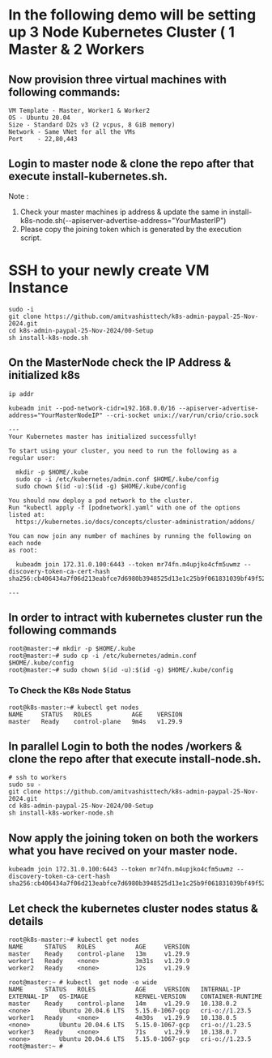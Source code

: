 # In the following demo will be setting up 3 Node Kubernetes Cluster ( 1 Master & 2 Workers  


 

## Now provision three virtual machines with following commands:

```
VM Template - Master, Worker1 & Worker2
OS - Ubuntu 20.04
Size - Standard D2s v3 (2 vcpus, 8 GiB memory)
Network - Same VNet for all the VMs
Port    - 22,80,443

```

## Login to master node & clone the repo after that execute install-kubernetes.sh. 

Note : 

1.	Check your master machines ip address & update the same in install-k8s-node.sh(--apiserver-advertise-address="YourMasterIP")
2.	Please copy the joining token which is generated by the execution script. 


# SSH to your newly create VM Instance 
```
sudo -i
git clone https://github.com/amitvashisttech/k8s-admin-paypal-25-Nov-2024.git
cd k8s-admin-paypal-25-Nov-2024/00-Setup
sh install-k8s-node.sh
```

## On the MasterNode check the IP Address & initialized k8s
```
ip addr
```
```
kubeadm init --pod-network-cidr=192.168.0.0/16 --apiserver-advertise-address="YourMasterNodeIP" --cri-socket unix://var/run/crio/crio.sock
```
```
---
Your Kubernetes master has initialized successfully!

To start using your cluster, you need to run the following as a regular user:

  mkdir -p $HOME/.kube
  sudo cp -i /etc/kubernetes/admin.conf $HOME/.kube/config
  sudo chown $(id -u):$(id -g) $HOME/.kube/config

You should now deploy a pod network to the cluster.
Run "kubectl apply -f [podnetwork].yaml" with one of the options listed at:
  https://kubernetes.io/docs/concepts/cluster-administration/addons/

You can now join any number of machines by running the following on each node
as root:

  kubeadm join 172.31.0.100:6443 --token mr74fn.m4upjko4cfm5uwmz --discovery-token-ca-cert-hash sha256:cb406434a7f06d213eabfce7d6980b3948525d13e1c25b9f061831039bf49f52

---
```
## In order to intract with kubernetes cluster run the following commands
```
root@master:~# mkdir -p $HOME/.kube
root@master:~# sudo cp -i /etc/kubernetes/admin.conf $HOME/.kube/config
root@master:~# sudo chown $(id -u):$(id -g) $HOME/.kube/config
```



### To Check the K8s Node Status
```
root@k8s-master:~# kubectl get nodes 
NAME     STATUS   ROLES           AGE    VERSION
master   Ready    control-plane   9m4s   v1.29.9
```

## In parallel Login to both the nodes /workers & clone the repo after that execute install-node.sh. 

```
# ssh to workers
sudo su - 
git clone https://github.com/amitvashisttech/k8s-admin-paypal-25-Nov-2024.git
cd k8s-admin-paypal-25-Nov-2024/00-Setup
sh install-k8s-worker-node.sh
```

## Now apply the joining token on both the workers what you have recived on your master node. 
```
kubeadm join 172.31.0.100:6443 --token mr74fn.m4upjko4cfm5uwmz --discovery-token-ca-cert-hash sha256:cb406434a7f06d213eabfce7d6980b3948525d13e1c25b9f061831039bf49f52
```

## Let check the kubernetes cluster nodes status & details
```
root@k8s-master:~# kubectl get nodes 
NAME      STATUS   ROLES           AGE     VERSION
master    Ready    control-plane   13m     v1.29.9
worker1   Ready    <none>          3m31s   v1.29.9
worker2   Ready    <none>          12s     v1.29.9

root@master:~ # kubectl  get node -o wide
NAME      STATUS   ROLES           AGE     VERSION   INTERNAL-IP   EXTERNAL-IP   OS-IMAGE             KERNEL-VERSION    CONTAINER-RUNTIME
master    Ready    control-plane   14m     v1.29.9   10.138.0.2    <none>        Ubuntu 20.04.6 LTS   5.15.0-1067-gcp   cri-o://1.23.5
worker1   Ready    <none>          4m30s   v1.29.9   10.138.0.5    <none>        Ubuntu 20.04.6 LTS   5.15.0-1067-gcp   cri-o://1.23.5
worker3   Ready    <none>          71s     v1.29.9   10.138.0.7    <none>        Ubuntu 20.04.6 LTS   5.15.0-1067-gcp   cri-o://1.23.5
root@master:~ #
```


